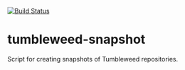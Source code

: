 [![Build Status](https://travis-ci.org/boombatower/tumbleweed-snapshot.svg?branch=master)](https://travis-ci.org/boombatower/tumbleweed-snapshot)

# tumbleweed-snapshot

Script for creating snapshots of Tumbleweed repositories.
